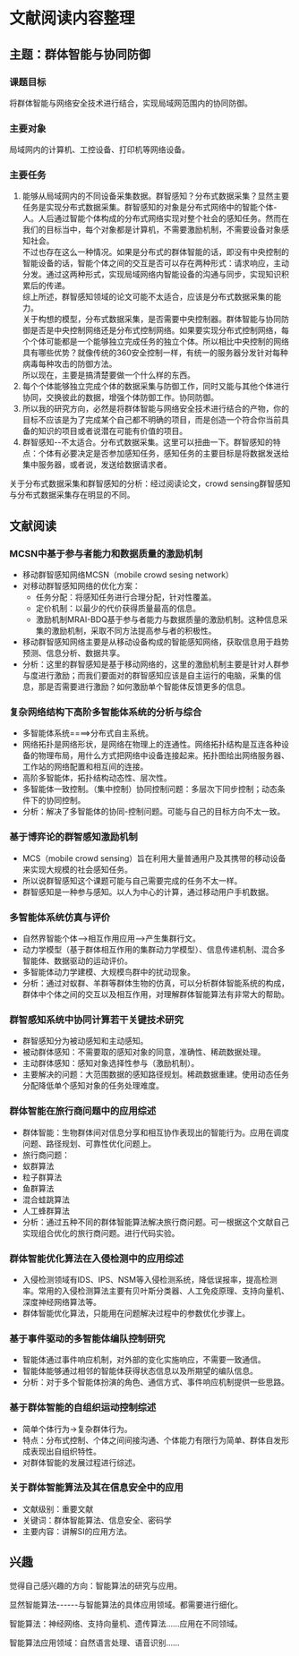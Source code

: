 # 文献阅读内容整理


## 主题：群体智能与协同防御

### 课题目标

将群体智能与网络安全技术进行结合，实现局域网范围内的协同防御。

### 主要对象
局域网内的计算机、工控设备、打印机等网络设备。

### 主要任务
1. 能够从局域网内的不同设备采集数据。群智感知？分布式数据采集？显然主要任务是实现分布式数据采集。群智感知的对象是分布式网络中的智能个体-人。人后通过智能个体构成的分布式网络实现对整个社会的感知任务。然而在我们的目标当中，每个对象都是计算机，不需要激励机制，不需要设备对象感知社会。  
不过也存在这么一种情况。如果是分布式的群体智能的话，即没有中央控制的智能设备的话，智能个体之间的交互是否可以存在两种形式：请求响应，主动分发。通过这两种形式，实现局域网络内智能设备的沟通与同步，实现知识积累后的传递。  
综上所述，群智感知领域的论文可能不太适合，应该是分布式数据采集的能力。  
关于构想的模型，分布式数据采集，是否需要中央控制器。群体智能与协同防御是否是中央控制网络还是分布式控制网络。如果要实现分布式控制网络，每个个体可能都是一个能够独立完成任务的独立个体。所以相比中央控制的网络具有哪些优势？就像传统的360安全控制一样，有统一的服务器分发针对每种病毒每种攻击的防御方法。  
所以现在，主要是搞清楚要做一个什么样的东西。
2. 每个个体能够独立完成个体的数据采集与防御工作，同时又能与其他个体进行协同，交换彼此的数据，增强个体防御工作。协同防御。
3. 所以我的研究方向，必然是将群体智能与网络安全技术进行结合的产物，你的目标不应该是为了完成某个自己都不明确的项目，而是创造一个符合你当前具备的知识的项目或者说潜在可能有价值的项目。
4. 群智感知--不太适合。分布式数据采集。这里可以扭曲一下。群智感知的特点：个体有必要决定是否参加感知任务，感知任务的主要目标是将数据发送给集中服务器，或者说，发送给数据请求者。



关于分布式数据采集和群智感知的分析：经过阅读论文，crowd sensing群智感知与分布式数据采集存在明显的不同。

## 文献阅读

### MCSN中基于参与者能力和数据质量的激励机制
* 移动群智感知网络MCSN（mobile crowd sesing network）
* 对移动群智感知网络的优化方案：
  * 任务分配：将感知任务进行合理分配，针对性覆盖。
  * 定价机制：以最少的代价获得质量最高的信息。
  * 激励机制MRAI-BDQ基于参与者能力与数据质量的激励机制。这种信息采集的激励机制，采取不同方法提高参与者的积极性。
* 移动群智感知网络主要是从移动设备构成的智能感知网络，获取信息用于趋势预测、信息分析、数据共享。
* 分析：这里的群智感知是基于移动网络的，这里的激励机制主要是针对人群参与度进行激励；而我们要面对的群智感知应该是自主运行的电脑，采集的信息，那是否需要进行激励？如何激励单个智能体反馈更多的信息。

### 复杂网络结构下高阶多智能体系统的分析与综合

* 多智能体系统====>分布式自主系统。
* 网络拓扑是网络形状，是网络在物理上的连通性。网络拓扑结构是互连各种设备的物理布局，用什么方式把网络中设备连接起来。拓扑图给出网络服务器、工作站的网络配置和相互间的连接。
* 高阶多智能体，拓扑结构动态性、层次性。
* 多智能体一致控制。（集中控制）协同控制问题：多层次下同步控制；动态条件下的协同控制。
* 分析：解决了多智能体的协同-控制问题。可能与自己的目标方向不太一致。

### 基于博弈论的群智感知激励机制

* MCS（mobile crowd sensing）旨在利用大量普通用户及其携带的移动设备来实现大规模的社会感知任务。
* 所以说群智感知这个课题可能与自己需要完成的任务不太一样。
* 群智感知是一种参与感知。以人为中心的计算，通过移动用户手机数据。

### 多智能体系统仿真与评价
* 自然界智能个体-->相互作用应用-->产生集群行文。
* 动力学模型（基于群体相互作用的集群动力学模型）、信息传递机制、混合多智能体、数据驱动的运动评价。
* 多智能体动力学建模、大规模鸟群中的扰动现象。
* 分析：通过对蚁群、羊群等群体生物的仿真，可以分析群体智能系统的构成，群体中个体之间的交互以及相互作用，对理解群体智能算法有非常大的帮助。

### 群智感知系统中协同计算若干关键技术研究

* 群智感知分为被动感知和主动感知。
* 被动群体感知：不需要取的感知对象的同意，准确性、稀疏数据处理。
* 主动群体感知：感知对象选择性参与（激励机制）。
* 主要解决的问题：大范围数据的感知路径规划。稀疏数据重建。使用动态任务分配降低单个感知对象的任务处理难度。

### 群体智能在旅行商问题中的应用综述

* 群体智能：生物群体间对信息分享和相互协作表现出的智能行为。应用在调度问题、路径规划、可靠性优化问题上。
* 旅行商问题：
* 蚁群算法
* 粒子群算法
* 鱼群算法
* 混合蛙跳算法
* 人工蜂群算法
* 分析：通过五种不同的群体智能算法解决旅行商问题。可一根据这个文献自己实现组合优化的旅行商问题。进行代码实验。

### 群体智能优化算法在入侵检测中的应用综述

* 入侵检测领域有IDS、IPS、NSM等入侵检测系统，降低误报率，提高检测率。常用的入侵检测算法主要有贝叶斯分类器、人工免疫原理、支持向量机、深度神经网络算法等。
* 群体智能优化算法，只能用在问题解决过程中的参数优化步骤上。

### 基于事件驱动的多智能体编队控制研究

* 智能体通过事件响应机制，对外部的变化实施响应，不需要一致通信。
* 智能体能够通过相邻的智能体获得状态信息以及所期望的编队信息。
* 分析：对于多个智能体扮演的角色、通信方式、事件响应机制提供一些思路。

### 基于群体智能的自组织运动控制综述

* 简单个体行为->复杂群体行为。
* 特点：分布式控制、个体之间间接沟通、个体能力有限行为简单、群体自发形成表现出自组织特性。
* 对群体智能的发展过程进行综述。

### 关于群体智能算法及其在信息安全中的应用

* 文献级别：重要文献
* 关键词：群体智能算法、信息安全、密码学
* 主要内容：讲解SI的应用方法。


## 兴趣

觉得自己感兴趣的方向：智能算法的研究与应用。

显然智能算法------与智能算法的具体应用领域。都需要进行细化。

智能算法：神经网络、支持向量机、遗传算法……应用在不同领域。

智能算法应用领域：自然语言处理、语音识别……
